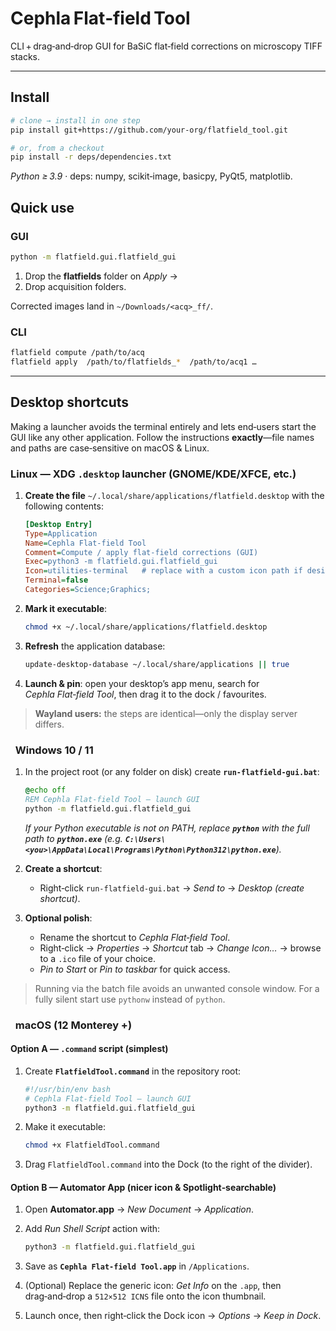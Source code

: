 # Cephla Flat‑field Tool

CLI + drag‑and‑drop GUI for BaSiC flat‑field corrections on microscopy TIFF stacks.

---

## Install

```bash
# clone → install in one step
pip install git+https://github.com/your-org/flatfield_tool.git

# or, from a checkout
pip install -r deps/dependencies.txt
```

*Python ≥ 3.9* · deps: numpy, scikit‑image, basicpy, PyQt5, matplotlib.

## Quick use

### GUI

```bash
python -m flatfield.gui.flatfield_gui
```

1. Drop the **flatfields** folder on *Apply* →
2. Drop acquisition folders.

Corrected images land in `~/Downloads/<acq>_ff/`.

### CLI

```bash
flatfield compute /path/to/acq
flatfield apply  /path/to/flatfields_*  /path/to/acq1 …
```

---

## Desktop shortcuts

Making a launcher avoids the terminal entirely and lets end‑users start the GUI like any other application. Follow the instructions **exactly**—file names and paths are case‑sensitive on macOS & Linux.

### Linux — XDG `.desktop` launcher (GNOME/KDE/XFCE, etc.)

1. **Create the file** `~/.local/share/applications/flatfield.desktop` with the following contents:

   ```ini
   [Desktop Entry]
   Type=Application
   Name=Cephla Flat‑field Tool
   Comment=Compute / apply flat‑field corrections (GUI)
   Exec=python3 -m flatfield.gui.flatfield_gui
   Icon=utilities-terminal   # replace with a custom icon path if desired
   Terminal=false
   Categories=Science;Graphics;
   ```
2. **Mark it executable**:

   ```bash
   chmod +x ~/.local/share/applications/flatfield.desktop
   ```
3. **Refresh** the application database:

   ```bash
   update-desktop-database ~/.local/share/applications || true
   ```
4. **Launch & pin**: open your desktop’s app menu, search for *Cephla Flat‑field Tool*, then drag it to the dock / favourites.

> **Wayland users:** the steps are identical—only the display server differs.

###   Windows 10 / 11

1. In the project root (or any folder on disk) create **`run-flatfield-gui.bat`**:

   ```bat
   @echo off
   REM Cephla Flat‑field Tool – launch GUI
   python -m flatfield.gui.flatfield_gui
   ```

   *If your Python executable is not on PATH, replace **`python`** with the full path to **`python.exe`** (e.g. **`C:\Users\<you>\AppData\Local\Programs\Python\Python312\python.exe`**).*
2. **Create a shortcut**:

   * Right‑click `run-flatfield-gui.bat` → *Send to* → *Desktop (create shortcut)*.
3. **Optional polish**:

   * Rename the shortcut to *Cephla Flat‑field Tool*.
   * Right‑click → *Properties* → *Shortcut* tab → *Change Icon…* → browse to a `.ico` file of your choice.
   * *Pin to Start* or *Pin to taskbar* for quick access.

> Running via the batch file avoids an unwanted console window. For a fully silent start use `pythonw` instead of `python`.

###   macOS (12 Monterey +)

#### Option A — `.command` script (simplest)

1. Create **`FlatfieldTool.command`** in the repository root:

   ```bash
   #!/usr/bin/env bash
   # Cephla Flat‑field Tool – launch GUI
   python3 -m flatfield.gui.flatfield_gui
   ```
2. Make it executable:

   ```bash
   chmod +x FlatfieldTool.command
   ```
3. Drag `FlatfieldTool.command` into the Dock (to the right of the divider).

#### Option B — Automator App (nicer icon & Spotlight‑searchable)

1. Open **Automator.app** → *New Document* → *Application*.
2. Add *Run Shell Script* action with:

   ```bash
   python3 -m flatfield.gui.flatfield_gui
   ```
3. Save as **`Cephla Flat‑field Tool.app`** in `/Applications`.
4. (Optional) Replace the generic icon: *Get Info* on the `.app`, then drag‑and‑drop a `512×512 ICNS` file onto the icon thumbnail.
5. Launch once, then right‑click the Dock icon → *Options* → *Keep in Dock*.

